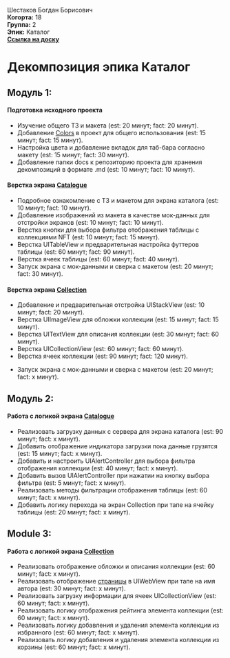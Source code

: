Шестаков Богдан Борисович\
<b>Когорта:</b> 18\
<b>Группа:</b> 2\
<b>Эпик:</b> Каталог\
<b>[Ссылка на доску](https://github.com/users/dreamWillAppear/projects/2/views/1?groupedBy%5BcolumnId%5D=Assignees)</b>

# Декомпозиция эпика Каталог

## Модуль 1:
#### Подготовка исходного проекта
+ Изучение общего ТЗ и макета (est: 20 минут; fact:  20 минут).
+ Добавление [Colors](https://www.figma.com/design/k1LcgXHGTHIeiCv4XuPbND/FakeNFT-(YP)?node-id=597-15865&t=8yoL4j9azSEWDZN3-4) в проект для общего использования (est: 15 минут; fact: 15 минут).
+ Настройка цвета и добавление вкладок для таб-бара согласно макету (est: 15 минут; fact: 30 минут).
+ Добавление папки docs к репозиторию проекта для хранения декомпозиций в формате .md (est: 10 минут; fact: 10 минут).

#### Верстка экрана [Catalogue](https://www.figma.com/design/k1LcgXHGTHIeiCv4XuPbND/FakeNFT-(YP)?node-id=641-31969&t=uRX9RhlepVPymNrs-4)
+ Подробное ознакомление с ТЗ и макетом для экрана каталога (est: 10 минут; fact: 10 минут).
+ Добавление изображений из макета в качестве мок-данных для отстройки экранов (est: 10 минут; fact: 10 минут).
+ Верстка кнопки для выбора фильтра отображения таблицы с коллекциями NFT (est: 10 минут; fact: 15 минут).
+ Верстка UITableView и предварительная настройка футтеров таблицы (est: 60 минут; fact: 90 минут).
+ Верстка ячеек таблицы (est: 60 минут; fact: 40 минут).
+ Запуск экрана с мок-данными и сверка с макетом (est: 20 минут; fact: 30 минут).

#### Верстка экрана [Collection](https://www.figma.com/design/k1LcgXHGTHIeiCv4XuPbND/FakeNFT-(YP)?node-id=641-33745&t=8yoL4j9azSEWDZN3-4)
+ Добавление и предварительная отстройка UIStackView (est: 10 минут; fact: 20 минут).
+ Верстка UIImageView для обложки коллекции (est: 15 минут; fact: 15 минут).
+ Верстка UITextView для описания коллекции (est: 30 минут; fact: 60 минут).
+ Верстка UICollectionView (est: 60 минут; fact: 60 минут).
+ Верстка ячеек коллекции (est: 90 минут; fact: 120 минут).
- Запуск экрана с мок-данными и сверка с макетом (est: 20 минут; fact: x минут).

## Модуль 2:
#### Работа с логикой экрана [Catalogue](https://www.figma.com/design/k1LcgXHGTHIeiCv4XuPbND/FakeNFT-(YP)?node-id=641-31969&t=uRX9RhlepVPymNrs-4)
- Реализовать загрузку данных с сервера для экрана каталога (est: 90 минут; fact: x минут).
- Добавить отображение индикатора загрузки пока данные грузятся (est: 15 минут; fact: x минут).
- Добавить и настроить UIAlertController для выбора фильтра отображения коллекции (est: 40 минут; fact: x минут).
- Добавить вызов UIAlertController при нажатии на кнопку выбора фильтра (est: 5 минут; fact: x минут).
- Реализовать методы фильтрации отображения таблицы (est: 60 минут; fact: x минут).
- Добавить логику перехода на экран Collection при тапе на ячейку таблицы (est: 20 минут; fact: x минут).

## Module 3:
#### Работа с логикой экрана [Collection](https://www.figma.com/design/k1LcgXHGTHIeiCv4XuPbND/FakeNFT-(YP)?node-id=641-33745&t=8yoL4j9azSEWDZN3-4)
- Реализовать отображение обложки и описания коллекции (est: 60 минут; fact: x минут).
- Реализовать отображение [страницы](https://practicum.yandex.ru/ios-developer/) в UIWebView при тапе на имя автора (est: 30 минут; fact: x минут).
- Реализовать загрузку информации для ячеек UICollectionView (est: 60 минут; fact: x минут).
- Реализовать логику отображения рейтинга элемента коллекции (est: 60 минут; fact: x минут).
- Реализовать логику добавления и удаления элемента коллекции из избранного (est: 60 минут; fact: x минут).
- Реализовать логику добавления и удаления элемента коллекции из корзины (est: 60 минут; fact: x минут).
